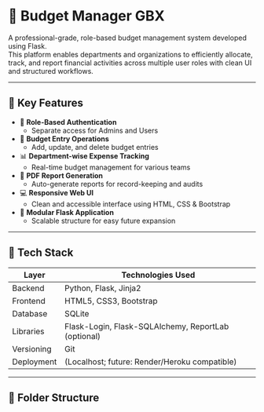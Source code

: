 # 💼 Budget Manager GBX

A professional-grade, role-based budget management system developed using Flask.  
This platform enables departments and organizations to efficiently allocate, track, and report financial activities across multiple user roles with clean UI and structured workflows.

---

## 🔑 Key Features

- 🔐 **Role-Based Authentication**
  - Separate access for Admins and Users
- 🧾 **Budget Entry Operations**
  - Add, update, and delete budget entries
- 📊 **Department-wise Expense Tracking**
  - Real-time budget management for various teams
- 📄 **PDF Report Generation**
  - Auto-generate reports for record-keeping and audits
- 💻 **Responsive Web UI**
  - Clean and accessible interface using HTML, CSS & Bootstrap
- 🔁 **Modular Flask Application**
  - Scalable structure for easy future expansion

---

## 🧰 Tech Stack

| Layer        | Technologies Used                            |
|--------------|-----------------------------------------------|
| Backend      | Python, Flask, Jinja2                         |
| Frontend     | HTML5, CSS3, Bootstrap                        |
| Database     | SQLite                                        |
| Libraries    | Flask-Login, Flask-SQLAlchemy, ReportLab (optional) |
| Versioning   | Git                                           |
| Deployment   | (Localhost; future: Render/Heroku compatible) |

---

## 📂 Folder Structure


